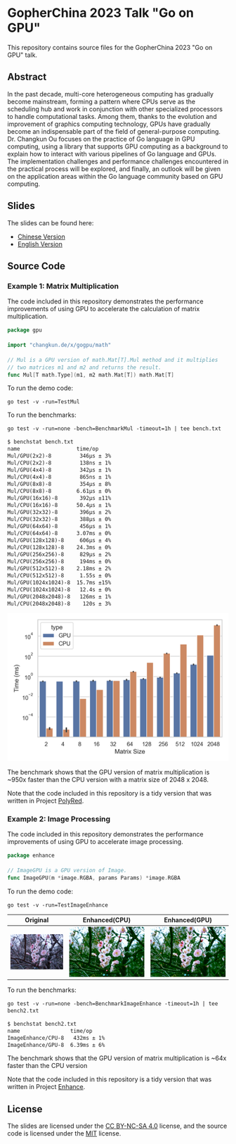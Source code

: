 # GopherChina 2023 Talk "Go on GPU"

This repository contains source files for the GopherChina 2023 "Go on GPU" talk.

## Abstract

In the past decade, multi-core heterogeneous computing has gradually become mainstream, forming a pattern where CPUs serve as the scheduling hub and work in conjunction with other specialized processors to handle computational tasks. Among them, thanks to the evolution and improvement of graphics computing technology, GPUs have gradually become an indispensable part of the field of general-purpose computing. Dr. Changkun Ou focuses on the practice of Go language in GPU computing, using a library that supports GPU computing as a background to explain how to interact with various pipelines of Go language and GPUs. The implementation challenges and performance challenges encountered in the practical process will be explored, and finally, an outlook will be given on the application areas within the Go language community based on GPU computing.

## Slides

The slides can be found here:

- [Chinese Version](./slides/ou2023gogpucn.pdf)
- [English Version](./slides/ou2023gogpuen.pdf)

## Source Code

### Example 1: Matrix Multiplication

The code included in this repository demonstrates the performance improvements of using GPU to accelerate the calculation of matrix multiplication.

```go
package gpu

import "changkun.de/x/gogpu/math"

// Mul is a GPU version of math.Mat[T].Mul method and it multiplies
// two matrices m1 and m2 and returns the result.
func Mul[T math.Type](m1, m2 math.Mat[T]) math.Mat[T]
```

To run the demo code:

```
go test -v -run=TestMul
```

To run the benchmarks:

```
go test -v -run=none -bench=BenchmarkMul -timeout=1h | tee bench.txt
```

```
$ benchstat bench.txt
name                  time/op
Mul/GPU(2x2)-8         346µs ± 3%
Mul/CPU(2x2)-8         138ns ± 1%
Mul/GPU(4x4)-8         342µs ± 1%
Mul/CPU(4x4)-8         865ns ± 1%
Mul/GPU(8x8)-8         354µs ± 8%
Mul/CPU(8x8)-8        6.61µs ± 0%
Mul/GPU(16x16)-8       392µs ±11%
Mul/CPU(16x16)-8      50.4µs ± 1%
Mul/GPU(32x32)-8       396µs ± 2%
Mul/CPU(32x32)-8       388µs ± 0%
Mul/GPU(64x64)-8       456µs ± 1%
Mul/CPU(64x64)-8      3.07ms ± 0%
Mul/GPU(128x128)-8     606µs ± 4%
Mul/CPU(128x128)-8    24.3ms ± 0%
Mul/GPU(256x256)-8     829µs ± 2%
Mul/CPU(256x256)-8     194ms ± 0%
Mul/GPU(512x512)-8    2.18ms ± 2%
Mul/CPU(512x512)-8     1.55s ± 0%
Mul/GPU(1024x1024)-8  15.7ms ±15%
Mul/CPU(1024x1024)-8   12.4s ± 0%
Mul/GPU(2048x2048)-8   126ms ± 1%
Mul/CPU(2048x2048)-8    120s ± 3%
```

![](bench.png)

The benchmark shows that the GPU version of matrix multiplication is ~950x faster than the CPU version with a matrix size of 2048 x 2048.

Note that the code included in this repository is a tidy version that was written in Project [PolyRed](https://github.com/polyred/polyred).

### Example 2: Image Processing

The code included in this repository demonstrates the performance improvements of using GPU to accelerate image processing.

```go
package enhance

// ImageGPU is a GPU version of Image.
func ImageGPU(m *image.RGBA, params Params) *image.RGBA
```

To run the demo code:

```
go test -v -run=TestImageEnhance
```

| Original | Enhanced(CPU) | Enhanced(GPU) |
| -------- | ------------- | ------------- |
| ![](testdata/1.jpg) | ![](testdata/enhanced_cpu.jpg) | ![](testdata/enhanced_gpu.jpg) |

To run the benchmarks:

```
go test -v -run=none -bench=BenchmarkImageEnhance -timeout=1h | tee bench2.txt
```

```
$ benchstat bench2.txt
name                time/op
ImageEnhance/CPU-8   432ms ± 1%
ImageEnhance/GPU-8  6.39ms ± 6%
```

The benchmark shows that the GPU version of matrix multiplication is ~64x faster than the CPU version

Note that the code included in this repository is a tidy version that was written in Project [Enhance](https://github.com/changkun/enhance).

## License

The slides are licensed under the [CC BY-NC-SA 4.0](https://creativecommons.org/licenses/by-nc-sa/4.0/) license, and the source code is licensed under the [MIT](https://opensource.org/licenses/MIT) license.